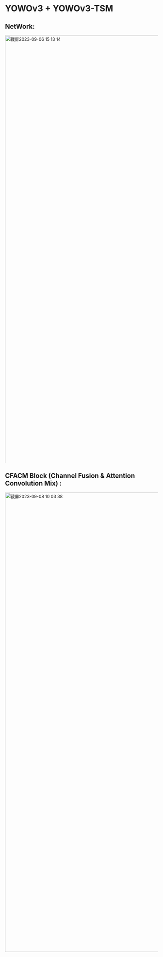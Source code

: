 # YOWOv3 + YOWOv3-TSM

## NetWork:

<img width="1408" alt="截屏2023-09-06 15 13 14" src="https://github.com/anlee798/STAD_LZ_Code/assets/57471688/1166c3cf-1acc-40b7-90bf-b42702d04d85">


## CFACM Block (Channel Fusion & Attention Convolution Mix) :
<img width="1512" alt="截屏2023-09-08 10 03 38" src="https://github.com/anlee798/STAD_LZ_Code/assets/57471688/00ed17f8-e036-430b-80fd-0814f86ce80a">
